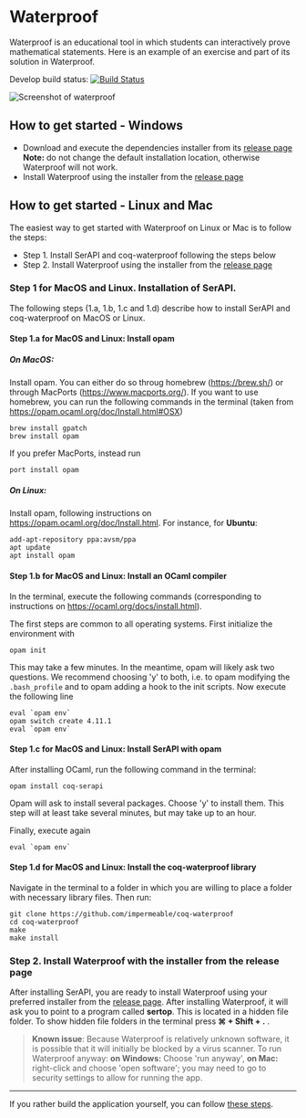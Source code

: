 # Waterproof

Waterproof is an educational tool in which students can interactively prove mathematical statements. Here is an example of an exercise and part of its solution in Waterproof.

Develop build status: [![Build Status](https://travis-ci.org/impermeable/waterproof.svg?branch=develop)](https://travis-ci.org/impermeable/waterproof)

![Screenshot of waterproof](WaterproofScreenshot.png)

## How to get started - Windows

* Download and execute the dependencies installer from its [release page](https://github.com/impermeable/waterproof-dependencies-installer/releases) **Note:** do not change the default installation location, otherwise Waterproof will not work.
* Install Waterproof using the installer from the [release page](http://github.com/impermeable/waterproof/releases)

## How to get started - Linux and Mac

The easiest way to get started with Waterproof on Linux or Mac is to follow the steps:

* Step 1. Install SerAPI and coq-waterproof following the steps below
* Step 2. Install Waterproof using the installer from the [release page](http://github.com/impermeable/waterproof/releases)

### Step 1 for MacOS and Linux. Installation of SerAPI.

The following steps (1.a, 1.b, 1.c and 1.d) describe how to install SerAPI and coq-waterproof on MacOS or Linux.

#### Step 1.a for MacOS and Linux: Install opam

##### On MacOS: 
Install opam. You can either do so throug homebrew (https://brew.sh/) or through MacPorts (https://www.macports.org/). If you want to use homebrew, you can run the following commands in the terminal (taken from https://opam.ocaml.org/doc/Install.html#OSX)
```
brew install gpatch
brew install opam
```

If you prefer MacPorts, instead run
```
port install opam
```

##### On Linux:
Install opam, following instructions on https://opam.ocaml.org/doc/Install.html. For instance, for **Ubuntu**:
```
add-apt-repository ppa:avsm/ppa
apt update
apt install opam
```

#### Step 1.b for MacOS and Linux: Install an OCaml compiler

In the terminal, execute the following commands (corresponding to instructions on https://ocaml.org/docs/install.html).

The first steps are common to all operating systems. First initialize the environment with
```
opam init
```
This may take a few minutes. In the meantime, opam will likely ask two questions. We recommend choosing 'y' to both, i.e. to opam modifying the `.bash_profile` and to opam adding a hook to the init scripts. Now execute the following line
```
eval `opam env`
opam switch create 4.11.1
eval `opam env`
```

#### Step 1.c for MacOS and Linux: Install SerAPI with opam

After installing OCaml, run the following command in the terminal:

```
opam install coq-serapi
```

Opam will ask to install several packages. Choose 'y' to install them. This step will at least take several minutes, but may take up to an hour.

Finally, execute again

```
eval `opam env`
```

#### Step 1.d for MacOS and Linux: Install the coq-waterproof library

Navigate in the terminal to a folder in which you are willing to place a folder with necessary library files. Then run:

```
git clone https://github.com/impermeable/coq-waterproof
cd coq-waterproof
make
make install
```


### Step 2. Install Waterproof with the installer from the release page

After installing SerAPI, you are ready to install Waterproof using your preferred installer from the [release page](http://github.com/impermeable/waterproof/releases). After installing Waterproof, it will ask you to point to a program called **sertop**. This is located in a hidden file folder. To show hidden file folders in the terminal press **⌘ + Shift + .** .

> **Known issue**: Because Waterproof is relatively unknown software, it is possible that it will initially be blocked by a virus scanner. To run Waterproof anyway: **on Windows:** Choose 'run anyway', **on Mac:** right-click and choose 'open software'; you may need to go to security settings to allow for running the app.

---

If you rather build the application yourself, you can follow [these steps](documentation/Cloning-the-repository.md).
